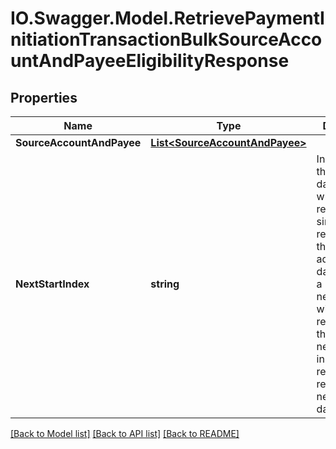 # IO.Swagger.Model.RetrievePaymentInitiationTransactionBulkSourceAccountAndPayeeEligibilityResponse
## Properties

Name | Type | Description | Notes
------------ | ------------- | ------------- | -------------
**SourceAccountAndPayee** | [**List&lt;SourceAccountAndPayee&gt;**](SourceAccountAndPayee.md) |  | [optional] 
**NextStartIndex** | **string** | In some cases there is more data than what can be returned in a single response. If there is additional data available a nextStartIndex will be returned. Pass the nextStartIndex in your next request to retrieve the next set of data.$$O | [optional] 

[[Back to Model list]](../README.md#documentation-for-models) [[Back to API list]](../README.md#documentation-for-api-endpoints) [[Back to README]](../README.md)

